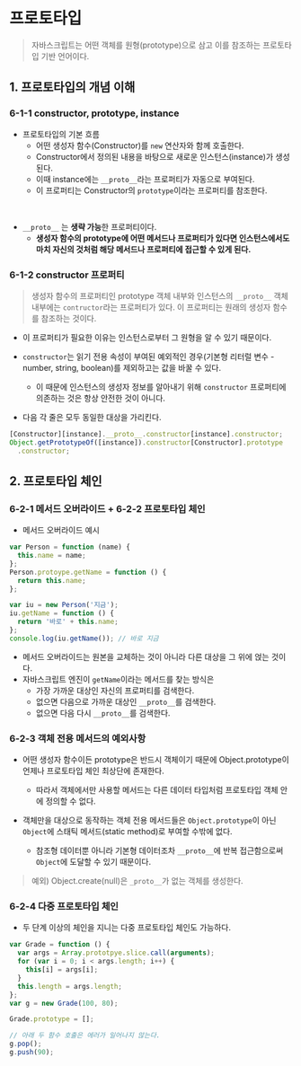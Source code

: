 # 프로토타입

> 자바스크립트는 어떤 객체를 원형(prototype)으로 삼고 이를 참조하는 프로토타입 기반 언어이다.

## 1. 프로토타입의 개념 이해

### 6-1-1 constructor, prototype, instance

- 프로토타입의 기본 흐름
  - 어떤 생성자 함수(Constructor)를 `new` 연산자와 함께 호출한다.
  - Constructor에서 정의된 내용을 바탕으로 새로운 인스턴스(instance)가 생성된다.
  - 이때 instance에는 `__proto__`라는 프로퍼티가 자동으로 부여된다.
  - 이 프로퍼티는 Constructor의 `prototype`이라는 프로퍼티를 참조한다.

<br />

- `__proto__` 는 **생략 가능**한 프로퍼티이다.
  - **생성자 함수의 prototype에 어떤 메서드나 프로퍼티가 있다면 인스턴스에서도 마치 자신의 것처럼 해당 메서드나 프로퍼티에 접근할 수 있게 된다.**

### 6-1-2 constructor 프로퍼티

> 생성자 함수의 프로퍼티인 prototype 객체 내부와 인스턴스의 `__proto__` 객체 내부에는 `contructor`라는 프로퍼티가 있다. 이 프로퍼티는 원래의 생성자 함수를 참조하는 것이다.

- 이 프로퍼티가 필요한 이유는 인스턴스로부터 그 원형을 알 수 있기 때문이다.
- `constructor`는 읽기 전용 속성이 부여된 예외적인 경우(기본형 리터럴 변수 - number, string, boolean)를 제외하고는 값을 바꿀 수 있다.

  - 이 때문에 인스턴스의 생성자 정보를 알아내기 위해 `constructor` 프로퍼티에 의존하는 것은 항상 안전한 것이 아니다.

- 다음 각 줄은 모두 동일한 대상을 가리킨다.

```js
[Constructor][instance].__proto__.constructor[instance].constructor;
Object.getPrototypeOf([instance]).constructor[Constructor].prototype
  .constructor;
```

## 2. 프로토타입 체인

### 6-2-1 메서드 오버라이드 + 6-2-2 프로토타입 체인

- 메서드 오버라이드 예시

```js
var Person = function (name) {
  this.name = name;
};
Person.protoype.getName = function () {
  return this.name;
};

var iu = new Person('지금');
iu.getName = function () {
  return '바로' + this.name;
};
console.log(iu.getName()); // 바로 지금
```

- 메서드 오버라이드는 원본을 교체하는 것이 아니라 다른 대상을 그 위에 얹는 것이다.
- 자바스크립트 엔진이 `getName`이라는 메서드를 찾는 방식은
  - 가장 가까운 대상인 자신의 프로퍼티를 검색한다.
  - 없으면 다음으로 가까운 대상인 `__proto__`를 검색한다.
  - 없으면 다음 다시 `__proto__`를 검색한다.

### 6-2-3 객체 전용 메서드의 예외사항

- 어떤 생성자 함수이든 prototype은 반드시 객체이기 때문에 Object.prototype이 언제나 프로토타입 체인 최상단에 존재한다.

  - 따라서 객체에서만 사용할 메서드는 다른 데이터 타입처럼 프로토타입 객체 안에 정의할 수 없다.

- 객체만을 대상으로 동작하는 객체 전용 메서드들은 `Object.prototype`이 아닌 `Object`에 스태틱 메서드(static method)로 부여할 수밖에 없다.
  - 참조형 데이터뿐 아니라 기본형 데이터조차 `__proto__`에 반복 접근함으로써 `Object`에 도달할 수 있기 때문이다.

> 예외) Object.create(null)은 `_proto__`가 없는 객체를 생성한다.

### 6-2-4 다중 프로토타입 체인

- 두 단계 이상의 체인을 지니는 다중 프로토타입 체인도 가능하다.

```js
var Grade = function () {
  var args = Array.prototpye.slice.call(arguments);
  for (var i = 0; i < args.length; i++) {
    this[i] = args[i];
  }
  this.length = args.length;
};
var g = new Grade(100, 80);

Grade.prototype = [];

// 아래 두 함수 호출은 에러가 일어나지 않는다.
g.pop();
g.push(90);
```
